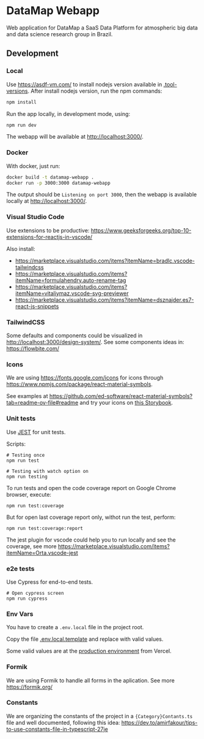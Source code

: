 # DataMap Webapp

Web application for DataMap a SaaS Data Platform for atmospheric big data and data science research group in Brazil.

## Development

### Local

Use <https://asdf-vm.com/> to install nodejs version available in [.tool-versions](.tool-versions).
After install nodejs version, run the npm commands:

```sh
npm install
```

Run the app locally, in development mode, using:

```sh
npm run dev
```

The webapp will be available at <http://localhost:3000/>.

### Docker

With docker, just run:

```sh
docker build -t datamap-webapp .
docker run -p 3000:3000 datamap-webapp
```

The output should be `Listening on port 3000`, then the webapp is available locally at <http://localhost:3000/>.

### Visual Studio Code

Use extensions to be productive: https://www.geeksforgeeks.org/top-10-extensions-for-reactjs-in-vscode/

Also install: 

- https://marketplace.visualstudio.com/items?itemName=bradlc.vscode-tailwindcss
- https://marketplace.visualstudio.com/items?itemName=formulahendry.auto-rename-tag
- https://marketplace.visualstudio.com/items?itemName=vitaliymaz.vscode-svg-previewer
- https://marketplace.visualstudio.com/items?itemName=dsznajder.es7-react-js-snippets

### TailwindCSS

Some defaults and components could be visualized in <http://localhost:3000/design-system/>.
See some components ideas in: <https://flowbite.com/>

### Icons

We are using https://fonts.google.com/icons for icons through https://www.npmjs.com/package/react-material-symbols.

See examples at https://github.com/ed-software/react-material-symbols?tab=readme-ov-file#readme and try your icons on [this Storybook](https://react-material-symbols.vercel.app/?path=/docs/outlined--docs).

### Unit tests

Use [JEST](https://jestjs.io) for unit tests.

Scripts:

```
# Testing once
npm run test

# Testing with watch option on
npm run testing
``` 

To run tests and open the code coverage report on Google Chrome browser, execute:

```
npm run test:coverage
```

But for open last coverage report only, withot run the test, perform:
```
npm run test:coverage:report
```

The jest plugin for vscode could help you to run locally and see the coverage, see more https://marketplace.visualstudio.com/items?itemName=Orta.vscode-jest

### e2e tests

Use Cypress for end-to-end tests.

```
# Open cypress screen
npm run cypress
```

### Env Vars

You have to create a `.env.local` file in the project root.

Copy the file [.env.local.template](./.env.local.template) and replace with valid values. 

Some valid values are at the [production environment](https://vercel.com/ardc-brazil/datamap-webapp/settings/environment-variables) from Vercel.

### Formik

We are using Formik to handle all forms in the aplication.
See more <https://formik.org/>

### Constants

We are organizing the constants of the project in a `{Category}Contants.ts` file and well documented, following this idea:
https://dev.to/amirfakour/tips-to-use-constants-file-in-typescript-27je